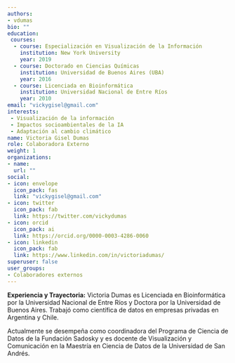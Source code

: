 ```yaml
---
authors:
- vdumas
bio: ""
education: 
 courses:
  - course: Especialización en Visualización de la Información 
    institution: New York University
    year: 2019
  - course: Doctorado en Ciencias Químicas 
    institution: Universidad de Buenos Aires (UBA)
    year: 2016
  - course: Licenciada en Bioinformática
    institution: Universidad Nacional de Entre Ríos
    year: 2010
email: "vickygisel@gmail.com"
interests:
 - Visualización de la información
 - Impactos socioambientales de la IA
 - Adaptación al cambio climático
name: Victoria Gisel Dumas
role: Colaboradora Externo
weight: 1
organizations:
- name: 
  url: ""
social:
- icon: envelope
  icon_pack: fas
  link: "vickygisel@gmail.com"
- icon: twitter
  icon_pack: fab
  link: https://twitter.com/vickydumas
- icon: orcid
  icon_pack: ai
  link: https://orcid.org/0000-0003-4286-0060
- icon: linkedin
  icon_pack: fab
  link: https://www.linkedin.com/in/victoriadumas/
superuser: false
user_groups:
- Colaboradores externos
---
```


**Experiencia y Trayectoria:**
Victoria Dumas es Licenciada en Bioinformática por la Universidad Nacional de Entre Ríos y Doctora por la Universidad de Buenos Aires. 
Trabajó como científica de datos en empresas privadas en Argentina y Chile. 

Actualmente se desempeña como coordinadora del Programa de Ciencia de Datos de la Fundación Sadosky y es docente de Visualización y Comunicación en la Maestría en Ciencia de Datos de la Universidad de San Andrés.
